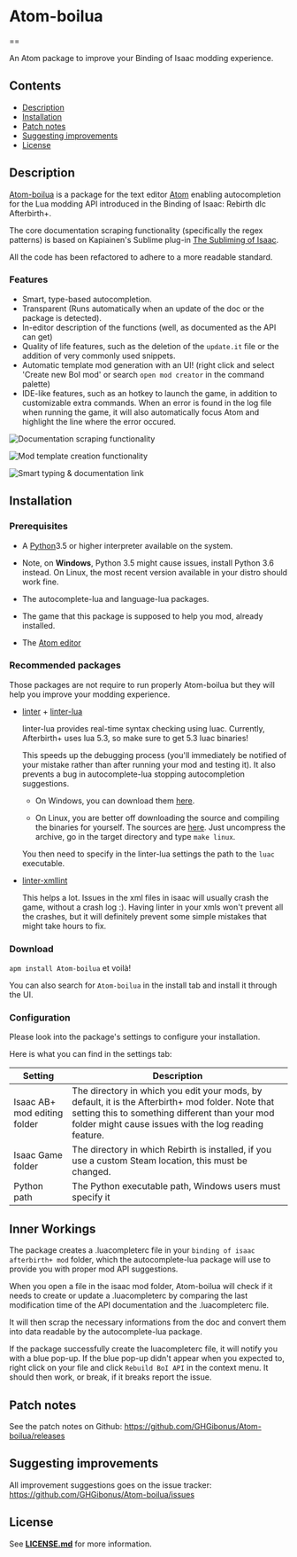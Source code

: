 # **Atom-boilua**
==

An Atom package to improve your Binding of Isaac modding experience.


## **Contents**
- [Description](#Description)
- [Installation](#Installation)
- [Patch notes](#Patch)
- [Suggesting improvements](#Suggesting)
- [License](#license)


## **Description**
[Atom-boilua](https://github.com/GHGibonus/Atom-boilua) is a package for the text editor [Atom](https://atom.io/) enabling autocompletion for the Lua modding API introduced in the Binding of Isaac: Rebirth dlc Afterbirth+.

The core documentation scraping functionality (specifically the regex patterns) is based on Kapiainen's Sublime plug-in [The Subliming of Isaac](https://github.com/Kapiainen/The-Subliming-Of-Isaac).

All the code has been refactored to adhere to a more readable standard.

### **Features**
 - Smart, type-based autocompletion.
 - Transparent (Runs automatically when an update of the doc or the package is detected).
 - In-editor description of the functions (well, as documented as the API can get)
 - Quality of life features, such as the deletion of the `update.it` file or the addition of very commonly used snippets.
 - Automatic template mod generation with an UI! (right click and select 'Create new BoI mod' or search `open mod creator` in the command palette)
 - IDE-like features, such as an hotkey to launch the game, in addition to customizable extra commands. When an error is found in the log file when running the game, it will also automatically focus Atom and highlight the line where the error occured.

![Documentation scraping functionality](https://raw.githubusercontent.com/GHGibonus/Atom-boilua/master/resources/demo_doc.png)

![Mod template creation functionality](https://raw.githubusercontent.com/GHGibonus/Atom-boilua/master/resources/demo_mod_creation.png)

![Smart typing & documentation link](https://raw.githubusercontent.com/GHGibonus/Atom-boilua/master/resources/demo_newmod.png)


## **Installation**

### **Prerequisites**
- A [Python](https://www.python.org)3.5 or higher interpreter available on the system.

- Note, on **Windows**, Python 3.5 might cause issues, install Python 3.6 instead. On Linux, the most recent version available in your distro should work fine.

- The autocomplete-lua and language-lua packages.

- The game that this package is supposed to help you mod, already installed.

- The [Atom editor](https://atom.io/)

### **Recommended packages**

Those packages are not require to run properly Atom-boilua but they will help you improve your modding experience.
 - [linter](https://atom.io/packages/linter) + [linter-lua](https://atom.io/packages/linter-lua)

    linter-lua provides real-time syntax checking using luac. Currently, Afterbirth+ uses lua 5.3, so make sure to get 5.3 luac binaries!

    This speeds up the debugging process (you'll immediately be notified of your mistake rather than after running your mod and testing it). It also prevents a bug in autocomplete-lua stopping autocompletion suggestions.

   - On Windows, you can download them [here](http://lua-users.org/wiki/LuaBinaries).

   - On Linux, you are better off downloading the source and compiling the binaries for yourself. The sources are [here](https://www.lua.org/ftp/). Just uncompress the archive, go in the target directory and type `make linux`.

   You then need to specify in the linter-lua settings the path to the `luac` executable.

 - [linter-xmllint](https://atom.io/packages/linter-xmllint)

   This helps a lot. Issues in the xml files in isaac will usually crash the game, without a crash log :). Having linter in your xmls won't prevent all the crashes, but it will definitely prevent some simple mistakes that might take hours to fix.

### **Download**

`apm install Atom-boilua` et voilà!

You can also search for `Atom-boilua` in the install tab and install it through the UI.

### **Configuration**
Please look into the package's settings to configure your installation.

Here is what you can find in the settings tab:

| Setting                      | Description                         |
| ---------------------------- | ----------------------------------- |
| Isaac AB+ mod editing folder | The directory in which you edit your mods, by default, it is the Afterbirth+ mod folder. Note that setting this to something different than your mod folder might cause issues with the log reading feature.|
| Isaac Game folder            | The directory in which Rebirth is installed, if you use a custom Steam location, this must be changed.
| Python path                  | The Python executable path, Windows users must specify it |

## **Inner Workings**
The package creates a .luacompleterc file in your `binding of isaac afterbirth+ mod` folder, which the autocomplete-lua package will use to provide you with proper mod API suggestions.

When you open a file in the isaac mod folder, Atom-boilua will check if it needs to create or update a .luacompleterc by comparing the last modification time of the API documentation and the .luacompleterc file.

It will then scrap the necessary informations from the doc and convert them into data readable by the autocomplete-lua package.

If the package successfully create the luacompleterc file, it will notify you with a blue pop-up. If the blue pop-up didn't appear when you expected to, right click on your file and click `Rebuild BoI API` in the context menu. It should then work, or break, if it breaks report the issue.


## **Patch notes**
See the patch notes on Github: https://github.com/GHGibonus/Atom-boilua/releases

## **Suggesting improvements**
All improvement suggestions goes on the issue tracker: https://github.com/GHGibonus/Atom-boilua/issues

## **License**
See [**LICENSE.md**](LICENSE.md) for more information.
